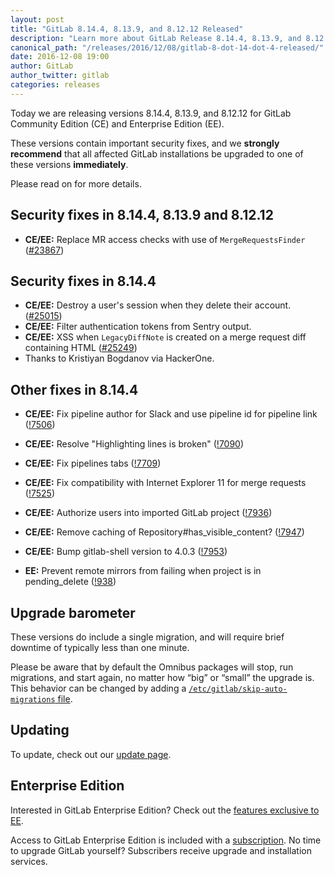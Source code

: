 ```yaml
---
layout: post
title: "GitLab 8.14.4, 8.13.9, and 8.12.12 Released"
description: "Learn more about GitLab Release 8.14.4, 8.13.9, and 8.12.12 for GitLab Community Edition (CE) and Enterprise Edition (EE)"
canonical_path: "/releases/2016/12/08/gitlab-8-dot-14-dot-4-released/"
date: 2016-12-08 19:00
author: GitLab
author_twitter: gitlab
categories: releases
---
```


Today we are releasing versions 8.14.4, 8.13.9, and 8.12.12 for GitLab Community
Edition (CE) and Enterprise Edition (EE).

These versions contain important security fixes, and we **strongly
recommend** that all affected GitLab installations be upgraded to one of these
versions **immediately**.

Please read on for more details.

<!-- more -->

## Security fixes in 8.14.4, 8.13.9 and 8.12.12

- **CE/EE:** Replace MR access checks with use of `MergeRequestsFinder` ([#23867])

## Security fixes in 8.14.4

- **CE/EE:** Destroy a user's session when they delete their account. ([#25015])
- **CE/EE:** Filter authentication tokens from Sentry output.
- **CE/EE:** XSS when `LegacyDiffNote` is created on a merge request diff containing HTML ([#25249])
- Thanks to Kristiyan Bogdanov via HackerOne.

## Other fixes in 8.14.4

- **CE/EE:** Fix pipeline author for Slack and use pipeline id for pipeline link ([!7506])
- **CE/EE:** Resolve "Highlighting lines is broken" ([!7090])
- **CE/EE:** Fix pipelines tabs ([!7709])
- **CE/EE:** Fix compatibility with Internet Explorer 11 for merge requests ([!7525])
- **CE/EE:** Authorize users into imported GitLab project ([!7936])
- **CE/EE:** Remove caching of Repository#has_visible_content? ([!7947])
- **CE/EE:** Bump gitlab-shell version to 4.0.3 ([!7953])


- **EE:** Prevent remote mirrors from failing when project is in pending_delete ([!938])

[#23867]: https://gitlab.com/gitlab-org/gitlab-ce/issues/23867
[#25015]: https://gitlab.com/gitlab-org/gitlab-ce/issues/25015
[#25249]: https://gitlab.com/gitlab-org/gitlab-ce/issues/25249

[!7506]: https://gitlab.com/gitlab-org/gitlab-ce/merge_requests/7506
[!7090]: https://gitlab.com/gitlab-org/gitlab-ce/merge_requests/7090
[!7709]: https://gitlab.com/gitlab-org/gitlab-ce/merge_requests/7709
[!7525]: https://gitlab.com/gitlab-org/gitlab-ce/merge_requests/7525
[!7936]: https://gitlab.com/gitlab-org/gitlab-ce/merge_requests/7936
[!7947]: https://gitlab.com/gitlab-org/gitlab-ce/merge_requests/7947
[!7953]: https://gitlab.com/gitlab-org/gitlab-ce/merge_requests/7953
[!938]: https://gitlab.com/gitlab-org/gitlab-ee/merge_requests/938

## Upgrade barometer

These versions do include a single migration, and will require brief
downtime of typically less than one minute.

Please be aware that by default the Omnibus packages will stop, run migrations,
and start again, no matter how “big” or “small” the upgrade is. This behavior
can be changed by adding a [`/etc/gitlab/skip-auto-migrations`
file](http://doc.gitlab.com/omnibus/update/README.html).

## Updating

To update, check out our [update page](/update/).

## Enterprise Edition

Interested in GitLab Enterprise Edition? Check out the [features exclusive to
EE](/features/#enterprise).

Access to GitLab Enterprise Edition is included with a
[subscription](/pricing/). No time to upgrade GitLab
yourself? Subscribers receive upgrade and installation services.
